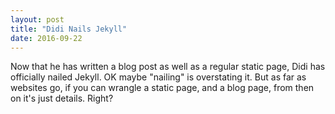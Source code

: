 ```yaml
---
layout: post
title: "Didi Nails Jekyll"
date: 2016-09-22
---
```


Now that he has written a blog post as well as a regular static page, Didi has officially nailed Jekyll. OK maybe "nailing" is overstating it. But as far as websites go, if you can wrangle a static page, and a blog page, from then on it's just details. Right?
